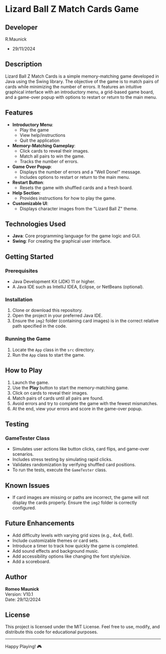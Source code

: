 # Lizard Ball Z Match Cards Game

## Developer
R.Maunick
- 29/11/2024

## Description
Lizard Ball Z Match Cards is a simple memory-matching game developed in Java using the Swing library. The objective of the game is to match pairs of cards while minimizing the number of errors. It features an intuitive graphical interface with an introductory menu, a grid-based game board, and a game-over popup with options to restart or return to the main menu.

## Features
- **Introductory Menu**: 
  - Play the game
  - View help/instructions
  - Quit the application
- **Memory-Matching Gameplay**:
  - Click cards to reveal their images.
  - Match all pairs to win the game.
  - Tracks the number of errors.
- **Game Over Popup**:
  - Displays the number of errors and a "Well Done!" message.
  - Includes options to restart or return to the main menu.
- **Restart Button**:
  - Resets the game with shuffled cards and a fresh board.
- **Help Section**:
  - Provides instructions for how to play the game.
- **Customizable UI**:
  - Displays character images from the "Lizard Ball Z" theme.

## Technologies Used
- **Java**: Core programming language for the game logic and GUI.
- **Swing**: For creating the graphical user interface.

## Getting Started

### Prerequisites
- Java Development Kit (JDK) 11 or higher.
- A Java IDE such as IntelliJ IDEA, Eclipse, or NetBeans (optional).

### Installation
1. Clone or download this repository.
2. Open the project in your preferred Java IDE.
3. Ensure the `img2` folder (containing card images) is in the correct relative path specified in the code.

### Running the Game
1. Locate the `App` class in the `src` directory.
2. Run the `App` class to start the game.


## How to Play
1. Launch the game.
2. Use the **Play** button to start the memory-matching game.
3. Click on cards to reveal their images.
4. Match pairs of cards until all pairs are found.
5. Avoid errors and try to complete the game with the fewest mismatches.
6. At the end, view your errors and score in the game-over popup.

## Testing
### GameTester Class
- Simulates user actions like button clicks, card flips, and game-over scenarios.
- Includes stress testing by simulating rapid clicks.
- Validates randomization by verifying shuffled card positions.
- To run the tests, execute the `GameTester` class.

## Known Issues
- If card images are missing or paths are incorrect, the game will not display the cards properly. Ensure the `img2` folder is correctly configured.

## Future Enhancements
- Add difficulty levels with varying grid sizes (e.g., 4x4, 6x6).
- Include customizable themes or card sets.
- Introduce a timer to track how quickly the game is completed.
- Add sound effects and background music.
- Add accessibility options like changing the font style/size.
- Add a scoreboard.

## Author
**Romeo Maunick**  
Version: V10.1  
Date: 29/12/2024

## License
This project is licensed under the MIT License. Feel free to use, modify, and distribute this code for educational purposes.

---

Happy Playing! 🎮

